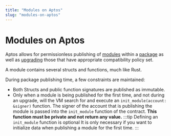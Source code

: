 ```yaml
---
title: "Modules on Aptos"
slug: "modules-on-aptos"
---
```


# Modules on Aptos

Aptos allows for permissionless publishing of [modules](../book/modules-and-scripts.md) within a [package](../book/packages.md) as well as [upgrading](../book/package-upgrades.md) those that have appropriate compatibility policy set.

A module contains several structs and functions, much like Rust.

During package publishing time, a few constraints are maintained:
* Both Structs and public function signatures are published as immutable.
* Only when a module is being published for the first time, and not during an upgrade, will the VM search for and execute an `init_module(account: &signer)` function. The signer of the account that is publishing the module is passed into the `init_module` function of the contract.  **This function must be private and not return any value.** 
:::tip Defining an `init_module` function is optional
It is only necessary if you want to initialize data when publishing a module for the first time.
:::
